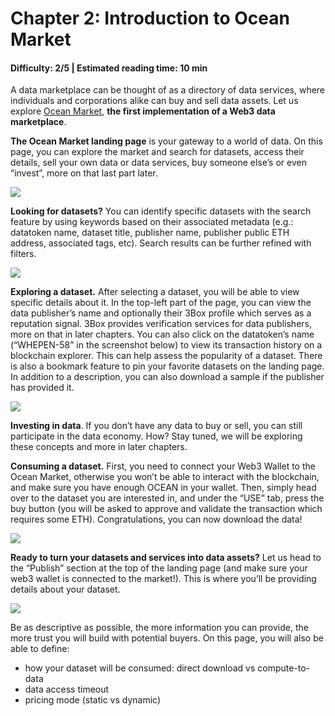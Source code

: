 # Chapter 2: Introduction to Ocean Market

#### Difficulty: **2/5** \| Estimated reading time: **10 min**

<dialog character="squid">“Learn how to navigate these uncharted waters.”</dialog>

A data marketplace can be thought of as a directory of data services, where individuals and corporations alike can buy and sell data assets. Let us explore <a href="https://market.oceanprotocol.com" target="_blank">Ocean Market</a>, **the first implementation of a Web3 data marketplace**.

**The Ocean Market landing page** is your gateway to a world of data. On this page, you can explore the market and search for datasets, access their details, sell your own data or data services, buy someone else’s or even “invest”, more on that last part later.

<img src="/images/defi/chapter_2_0.jpg" />

**Looking for datasets?** You can identify specific datasets with the search feature by using keywords based on their associated metadata (e.g.: datatoken name, dataset title, publisher name, publisher public ETH address, associated tags, etc). Search results can be further refined with filters.

<img src="/images/defi/chapter_2_1.jpg" />

**Exploring a dataset.** After selecting a dataset, you will be able to view specific details about it. In the top-left part of the page, you can view the data publisher’s name and optionally their 3Box profile which serves as a reputation signal. 3Box provides verification services for data publishers, more on that in later chapters. You can also click on the datatoken’s name (“WHEPEN-58” in the screenshot below) to view its transaction history on a blockchain explorer. This can help assess the popularity of a dataset. There is also a bookmark feature to pin your favorite datasets on the landing page.
In addition to a description, you can also download a sample if the publisher has provided it.

<img src="/images/defi/chapter_2_2.jpg" />

**Investing in data**. If you don’t have any data to buy or sell, you can still participate in the data economy. How? Stay tuned, we will be exploring these concepts and more in later chapters.

**Consuming a dataset.** First, you need to connect your Web3 Wallet to the Ocean Market, otherwise you won’t be able to interact with the blockchain, and make sure you have enough OCEAN in your wallet. Then, simply head over to the dataset you are interested in, and under the “USE” tab, press the buy button (you will be asked to approve and validate the transaction which requires some ETH). Congratulations, you can now download the data!

<img src="/images/defi/chapter_2_3.jpg" />

**Ready to turn your datasets and services into data assets?** Let us head to the “Publish” section at the top of the landing page (and make sure your web3 wallet is connected to the market!). This is where you’ll be providing details about your dataset.

<img src="/images/defi/chapter_2_4.jpg" />

Be as descriptive as possible, the more information you can provide, the more trust you will build with potential buyers. On this page, you will also be able to define:

- how your dataset will be consumed: direct download vs compute-to-data
- data access timeout
- pricing mode (static vs dynamic)
